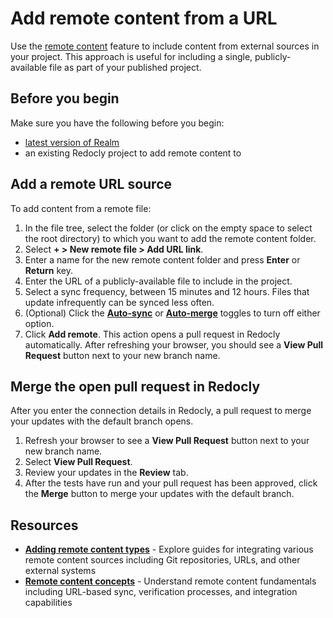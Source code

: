 # Add remote content from a URL

Use the [remote content](./remote-content.md) feature to include content from external sources in your project.
This approach is useful for including a single, publicly-available file as part of your published project.

## Before you begin

Make sure you have the following before you begin:

- [latest version of Realm](../../../get-started/upgrade-realm-version.md)
- an existing Redocly project to add remote content to

## Add a remote URL source

To add content from a remote file:

1. In the file tree, select the folder (or click on the empty space to select the root directory) to which you want to add the remote content folder.
1. Select **+ > New remote file > Add URL link**.
1. Enter a name for the new remote content folder and press **Enter** or **Return** key.
1. Enter the URL of a publicly-available file to include in the project.
1. Select a sync frequency, between 15 minutes and 12 hours.
  Files that update infrequently can be synced less often.
1. (Optional) Click the [**Auto-sync**](./remote-content.md#auto-sync-and-auto-merge) or [**Auto-merge**](./remote-content.md#auto-sync-and-auto-merge) toggles to turn off either option.
1. Click **Add remote**.
   This action opens a pull request in Redocly automatically.
   After refreshing your browser, you should see a **View Pull Request** button next to your new branch name.

## Merge the open pull request in Redocly

After you enter the connection details in Redocly, a pull request to merge your updates with the default branch opens.

1. Refresh your browser to see a **View Pull Request** button next to your new branch name.
2. Select **View Pull Request**.
3. Review your updates in the **Review** tab.
4. After the tests have run and your pull request has been approved, click the **Merge** button to merge your updates with the default branch.

## Resources

- **[Adding remote content types](./index.md)** - Explore guides for integrating various remote content sources including Git repositories, URLs, and other external systems
- **[Remote content concepts](./remote-content.md)** - Understand remote content fundamentals including URL-based sync, verification processes, and integration capabilities
